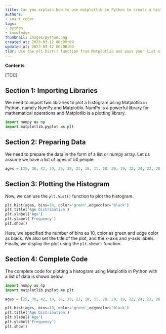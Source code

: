 ```yaml
---
title: Can you explain how to use matplotlib in Python to create a histogram from a data list?
authors:
- smart_coder
tags:
- python
- knowledge
thumbnail: images/python.png
created_at: 2023-03-12 00:00:00
updated_at: 2023-03-12 00:00:00
tldr: Use the plt.hist() function from Matplotlib and pass your list of data as the first argument.
---
```


**Contents**

[TOC]

## Section 1: Importing Libraries

We need to import two libraries to plot a histogram using Matplotlib in Python, namely NumPy and Matplotlib. NumPy is a powerful library for mathematical operations and Matplotlib is a plotting library.

```python
import numpy as np
import matplotlib.pyplot as plt
```

## Section 2: Preparing Data

We need to prepare the data in the form of a list or numpy array. Let us assume we have a list of ages of 50 people.

```python
ages = [25, 30, 42, 19, 28, 38, 22, 18, 31, 28, 29, 19, 22, 24, 23, 28, 26, 20, 27, 29, 34, 26, 23, 21, 35, 33, 23, 27, 30, 18, 21, 26, 29, 19, 31, 24, 20, 22, 28, 27, 30, 25, 23, 19, 21, 22, 26, 20, 19, 32, 24]
```

## Section 3: Plotting the Histogram

Now, we can use the `plt.hist()` function to plot the histogram. 

```python
plt.hist(ages, bins=10, color='green',edgecolor='black')
plt.title('Age Distribution')
plt.xlabel('Age')
plt.ylabel('Frequency')
plt.show()
```

Here, we specified the number of bins as 10, color as green and edge color as black. We also set the title of the plot, and the x-axis and y-axis labels. Finally, we display the plot using the `plt.show()` function.

## Section 4: Complete Code

The complete code for plotting a histogram using Matplotlib in Python with a list of data is shown below.

```python
import numpy as np
import matplotlib.pyplot as plt

ages = [25, 30, 42, 19, 28, 38, 22, 18, 31, 28, 29, 19, 22, 24, 23, 28, 26, 20, 27, 29, 34, 26, 23, 21, 35, 33, 23, 27, 30, 18, 21, 26, 29, 19, 31, 24, 20, 22, 28, 27, 30, 25, 23, 19, 21, 22, 26, 20, 19, 32, 24]

plt.hist(ages, bins=10, color='green',edgecolor='black')
plt.title('Age Distribution')
plt.xlabel('Age')
plt.ylabel('Frequency')
plt.show()
```
